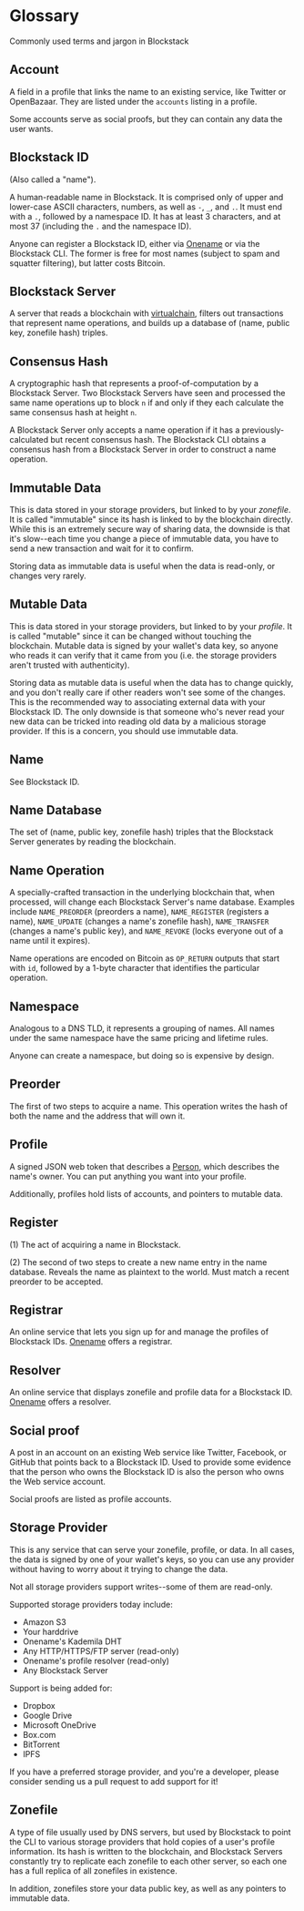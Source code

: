 # Glossary

Commonly used terms and jargon in Blockstack

## Account

A field in a profile that links the name to an existing service, like Twitter or OpenBazaar.  They are listed under the `accounts` listing in a profile.

Some accounts serve as social proofs, but they can contain any data the user wants.

## Blockstack ID

(Also called a "name").

A human-readable name in Blockstack.  It is comprised only of upper and lower-case ASCII characters, numbers, as well as `-`, `_`, and `.`.  It must end with a `.`, followed by a namespace ID.  It has at least 3 characters, and at most 37 (including the `.` and the namespace ID).

Anyone can register a Blockstack ID, either via [Onename](https://onename.com) or via the Blockstack CLI.  The former is free for most names (subject to spam and squatter filtering), but latter costs Bitcoin.

## Blockstack Server

A server that reads a blockchain with [virtualchain](https://github.com/ysi/ysi-virtualchain), filters out transactions that represent name operations, and builds up a database of (name, public key, zonefile hash) triples.

## Consensus Hash

A cryptographic hash that represents a proof-of-computation by a Blockstack Server.  Two Blockstack Servers have seen and processed the same name operations up to block `n` if and only if they each calculate the same consensus hash at height `n`.

A Blockstack Server only accepts a name operation if it has a previously-calculated but recent consensus hash.  The Blockstack CLI obtains a consensus hash from a Blockstack Server in order to construct a name operation.

## Immutable Data

This is data stored in your storage providers, but linked to by your *zonefile*.  It is called "immutable" since its hash is linked to by the blockchain directly.  While this is an extremely secure way of sharing data, the downside is that it's slow--each time you change a piece of immutable data, you have to send a new transaction and wait for it to confirm.

Storing data as immutable data is useful when the data is read-only, or changes very rarely.

## Mutable Data

This is data stored in your storage providers, but linked to by your *profile*.  It is called "mutable" since it can be changed without touching the blockchain.  Mutable data is signed by your wallet's data key, so anyone who reads it can verify that it came from you (i.e. the storage providers aren't trusted with authenticity).

Storing data as mutable data is useful when the data has to change quickly, and you don't really care if other readers won't see some of the changes.  This is the recommended way to associating external data with your Blockstack ID.  The only downside is that someone who's never read your new data can be tricked into reading old data by a malicious storage provider.  If this is a concern, you should use immutable data.

## Name

See Blockstack ID.

## Name Database

The set of (name, public key, zonefile hash) triples that the Blockstack Server generates by reading the blockchain.

## Name Operation

A specially-crafted transaction in the underlying blockchain that, when processed, will change each Blockstack Server's name database.  Examples include `NAME_PREORDER` (preorders a name), `NAME_REGISTER` (registers a name), `NAME_UPDATE` (changes a name's zonefile hash), `NAME_TRANSFER` (changes a name's public key), and `NAME_REVOKE` (locks everyone out of a name until it expires).

Name operations are encoded on Bitcoin as `OP_RETURN` outputs that start with `id`, followed by a 1-byte character that identifies the particular operation.

## Namespace

Analogous to a DNS TLD, it represents a grouping of names.  All names under the same namespace have the same pricing and lifetime rules.

Anyone can create a namespace, but doing so is expensive by design.

## Preorder

The first of two steps to acquire a name.  This operation writes the hash of both the name and the address that will own it.

## Profile

A signed JSON web token that describes a [Person](https://schema.org/Person), which describes the name's owner.  You can put anything you want into your profile.

Additionally, profiles hold lists of accounts, and pointers to mutable data.

## Register

(1) The act of acquiring a name in Blockstack.

(2) The second of two steps to create a new name entry in the name database.  Reveals the name as plaintext to the world.  Must match a recent preorder to be accepted.

## Registrar

An online service that lets you sign up for and manage the profiles of Blockstack IDs.  [Onename](https://onename.com) offers a registrar.

## Resolver

An online service that displays zonefile and profile data for a Blockstack ID.  [Onename](https://onename.com) offers a resolver.

## Social proof

A post in an account on an existing Web service like Twitter, Facebook, or GitHub that points back to a Blockstack ID.  Used to provide some evidence that the person who owns the Blockstack ID is also the person who owns the Web service account.

Social proofs are listed as profile accounts.

## Storage Provider

This is any service that can serve your zonefile, profile, or data.  In all cases, the data is signed by one of your wallet's keys, so you can use any provider without having to worry about it trying to change the data.

Not all storage providers support writes--some of them are read-only.

Supported storage providers today include:
* Amazon S3
* Your harddrive
* Onename's Kademila DHT
* Any HTTP/HTTPS/FTP server (read-only)
* Onename's profile resolver (read-only)
* Any Blockstack Server

Support is being added for:
* Dropbox
* Google Drive
* Microsoft OneDrive
* Box.com
* BitTorrent
* IPFS

If you have a preferred storage provider, and you're a developer, please consider sending us a pull request to add support for it!

## Zonefile

A type of file usually used by DNS servers, but used by Blockstack to point the CLI to various storage providers that hold copies of a user's profile information.  Its hash is written to the blockchain, and Blockstack Servers constantly try to replicate each zonefile to each other server, so each one has a full replica of all zonefiles in existence.

In addition, zonefiles store your data public key, as well as any pointers to immutable data.
